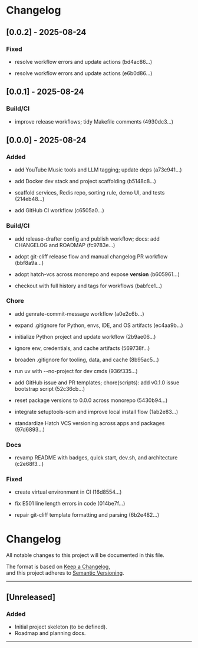 # Changelog

## [0.0.2] - 2025-08-24



### Fixed

- resolve workflow errors and update actions (bd4ac86…)

- resolve workflow errors and update actions (e6b0d86…)



## [0.0.1] - 2025-08-24



### Build/CI

- improve release workflows; tidy Makefile comments (4930dc3…)



## [0.0.0] - 2025-08-24



### Added

- add YouTube Music tools and LLM tagging; update deps (a73c941…)

- add Docker dev stack and project scaffolding (b5148c8…)

- scaffold services, Redis repo, sorting rule, demo UI, and tests (214eb48…)

- add GitHub CI workflow (c6505a0…)



### Build/CI

- add release-drafter config and publish workflow; docs: add CHANGELOG and ROADMAP (fc9783e…)

- adopt git-cliff release flow and manual changelog PR workflow (bbf8a9a…)

- adopt hatch-vcs across monorepo and expose __version__ (b605961…)

- checkout with full history and tags for workflows (babfce1…)



### Chore

- add genrate-commit-message workflow (a0e2c6b…)

- expand .gitignore for Python, envs, IDE, and OS artifacts (ec4aa9b…)

- initialize Python project and update workflow (2b9ae06…)

- ignore env, credentials, and cache artifacts (569738f…)

- broaden .gitignore for tooling, data, and cache (8b95ac5…)

- run uv with --no-project for dev cmds (936f335…)

- add GitHub issue and PR templates; chore(scripts): add v0.1.0 issue bootstrap script (52c36cb…)

- reset package versions to 0.0.0 across monorepo (5430b94…)

- integrate setuptools-scm and improve local install flow (1ab2e83…)

- standardize Hatch VCS versioning across apps and packages (97d6893…)



### Docs

- revamp README with badges, quick start, dev.sh, and architecture (c2e68f3…)



### Fixed

- create virtual environment in CI (16d8554…)

- fix E501 line length errors in code (014be7f…)

- repair git-cliff template formatting and parsing (6b2e482…)





# Changelog

All notable changes to this project will be documented in this file.

The format is based on [Keep a Changelog](https://keepachangelog.com/en/1.1.0/),  
and this project adheres to [Semantic Versioning](https://semver.org/spec/v2.0.0.html).

---

## [Unreleased]

### Added

- Initial project skeleton (to be defined).
- Roadmap and planning docs.

---
